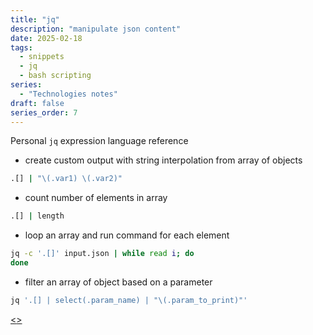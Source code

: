 ```yaml
---
title: "jq"
description: "manipulate json content"
date: 2025-02-18
tags:
  - snippets
  - jq
  - bash scripting
series:
  - "Technologies notes"
draft: false
series_order: 7
---
```


Personal `jq` expression language reference

- create custom output with string interpolation from array of objects

```bash
.[] | "\(.var1) \(.var2)"
```

- count number of elements in array

```bash
.[] | length
```

- loop an array and run command for each element

```bash
jq -c '.[]' input.json | while read i; do
done
```

- filter an array of object based on a parameter

```bash
jq '.[] | select(.param_name) | "\(.param_to_print)"'
```

[<](pages/technologies/jenkins.md)[>](pages/technologies/kubernetes.md)
